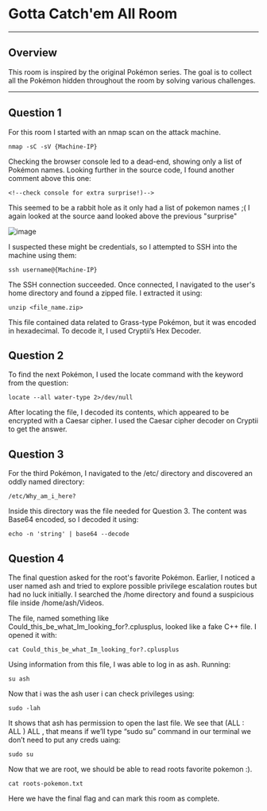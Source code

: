 # Gotta Catch'em All Room


---

## Overview  
This room is inspired by the original Pokémon series. The goal is to collect all the Pokémon hidden throughout the room by solving various challenges.

---

## Question 1

For this room I started with an nmap scan on the attack machine.

```
nmap -sC -sV {Machine-IP}
```
Checking the browser console led to a dead-end, showing only a list of Pokémon names. Looking further in the source code, I found another comment above this one:
```
<!--check console for extra surprise!)--> 
```
This seemed to be a rabbit hole as it only had a list of pokemon names ;(
I again looked at the source aand looked above the previous "surprise"

![image](https://user-images.githubusercontent.com/71709864/220814080-0b063f36-5633-4bc3-9bdf-a2ab4db83550.png)

I suspected these might be credentials, so I attempted to SSH into the machine using them:
```
ssh username@{Machine-IP}
```

The SSH connection succeeded. Once connected, I navigated to the user's home directory and found a zipped file. I extracted it using:


```
unzip <file_name.zip>
```

This file contained data related to Grass-type Pokémon, but it was encoded in hexadecimal. To decode it, I used Cryptii’s Hex Decoder.



## Question 2

To find the next Pokémon, I used the locate command with the keyword from the question:
```
locate --all water-type 2>/dev/null
```

After locating the file, I decoded its contents, which appeared to be encrypted with a Caesar cipher. I used the Caesar cipher decoder on Cryptii to get the answer.


## Question 3

For the third Pokémon, I navigated to the /etc/ directory and discovered an oddly named directory:
```
/etc/Why_am_i_here?
```
Inside this directory was the file needed for Question 3. The content was Base64 encoded, so I decoded it using:

```
echo -n 'string' | base64 --decode
```

## Question 4 

The final question asked for the root's favorite Pokémon. Earlier, I noticed a user named ash and tried to explore possible privilege escalation routes but had no luck initially. I searched the /home directory and found a suspicious file inside /home/ash/Videos.

The file, named something like Could_this_be_what_Im_looking_for?.cplusplus, looked like a fake C++ file. I opened it with:

```
cat Could_this_be_what_Im_looking_for?.cplusplus
```

Using information from this file, I was able to log in as ash. Running:

```
su ash
```
Now that i was the ash user i can check privileges using:

```
sudo -lah
```
It shows that ash has permission to open the last file.  We see that (ALL : ALL ) ALL , that means if we’ll type “sudo su” command in our terminal we don’t need to put any creds uaing:
```
sudo su
```
Now that we are root, we should be able to read roots favorite pokemon :).
```
cat roots-pokemon.txt
```

Here we have the final flag and can mark this room as complete. 

